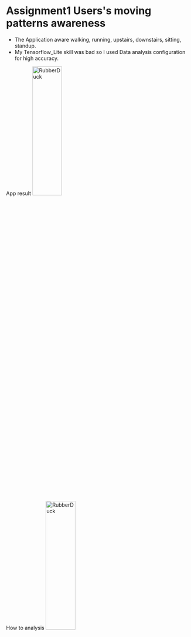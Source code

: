 # Assignment1 Users's moving patterns awareness

- The Application aware walking, running, upstairs, downstairs, sitting, standup.
- My Tensorflow_Lite skill was bad so I used Data analysis configuration for high accuracy.

App result
<img src="/Assign1_result.jpg" width="40%" height="30%" title="px(픽셀) 크기 설정" alt="RubberDuck"></img>

How to analysis
<img src="/tableau_chapture.GIF" width="40%" height="30%" title="px(픽셀) 크기 설정" alt="RubberDuck"></img>
